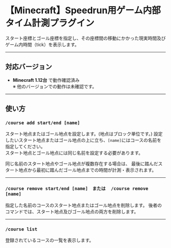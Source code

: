 # 【Minecraft】Speedrun用ゲーム内部タイム計測プラグイン

スタート座標とゴール座標を指定し、その座標間の移動にかかった現実時間及びゲーム内時間（tick）を表示します。

---

## **対応バージョン**

- **Minecraft 1.12台** で動作確認済み  
  ※ 他のバージョンでの動作は未確認です。

---

## **使い方**

### `/course add start/end [name]`
スタート地点またはゴール地点を設定します。(地点はブロック単位です。)
設定したいスタート地点またはゴール地点の上に立ち、`[name]`にはコースの名前を指定してください。  
スタート地点とゴール地点には同じ名前を設定する必要があります。

同じ名前のスタート地点やゴール地点が複数存在する場合は、
最後に踏んだスタート地点から最初に踏んだゴール地点までの時間が計測・表示されます。

---

### `/course remove start/end [name]　または  /course remove [name]`
指定した名前のコースのスタート地点またはゴール地点を削除します。
後者のコマンドでは、スタート地点及びゴール地点の両方を削除します。

---

### `/course list`
登録されているコースの一覧を表示します。